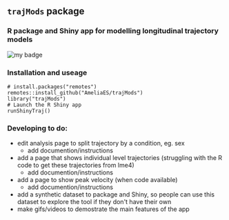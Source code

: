 ## `trajMods` package

### R package and Shiny app for modelling longitudinal trajectory models

<!-- badges: start -->
![my badge](https://badgen.net/badge/Status/In%20Development/orange)
<!-- badges: end -->

### Installation and useage

```{r eval=FALSE}
# install.packages("remotes")
remotes::install_github("AmeliaES/trajMods")
library("trajMods")
# Launch the R Shiny app
runShinyTraj()
```

### Developing to do:


- edit analysis page to split trajectory by a condition, eg. sex
  - add documention/instructions
- add a page that shows individual level trajectories (struggling with the R code to get these trajectories from lme4)
  - add documention/instructions
- add a page to show peak velocity (when code available)
  - add documention/instructions
- add a synthetic dataset to package and Shiny, so people can use this dataset to explore the tool if they don't have their own
- make gifs/videos to demostrate the main features of the app


